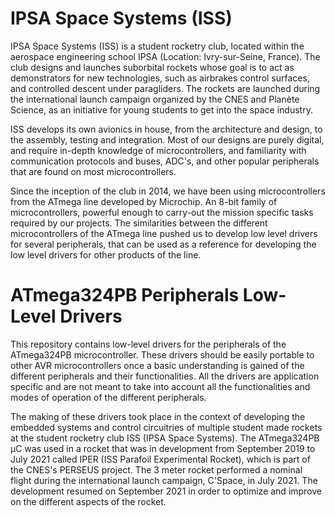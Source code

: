 # IPSA Space Systems (ISS)

IPSA Space Systems (ISS) is a student rocketry club, located within the aerospace engineering school IPSA (Location: Ivry-sur-Seine, France). The club designs and launches suborbital rockets whose goal is to act as demonstrators for new technologies, such as airbrakes control surfaces, and controlled descent under paragliders. The rockets are launched during the international launch campaign organized by the CNES and Planète Science, as an initiative for young students to get into the space industry.

ISS develops its own avionics in house, from the architecture and design, to the assembly, testing and integration. Most of our designs are purely digital, and require in-depth knowledge of microcontrollers, and familiarity with communication protocols and buses, ADC's, and other popular peripherals that are found on most microcontrollers.

Since the inception of the club in 2014, we have been using microcontrollers from the ATmega line developed by Microchip. An 8-bit family of microcontrollers, powerful enough to carry-out the mission specific tasks required by our projects. The similarities between the different microcontrollers of the ATmega line pushed us to develop low level drivers for several peripherals, that can be used as a reference for developing the low level drivers for other products of the line.


# ATmega324PB Peripherals Low-Level Drivers

This repository contains low-level drivers for the peripherals of the ATmega324PB microcontroller. These drivers should be easily portable to other AVR microcontrollers once a basic understanding is gained of the different peripherals and their functionalities. All the drivers are application specific and are not meant to take into account all the functionalities and modes of operation of the different peripherals.

The making of these drivers took place in the context of developing the embedded systems and control circuitries of multiple student made rockets at the student rocketry club ISS (IPSA Space Systems). The ATmega324PB µC was used in a rocket that was in development from September 2019 to July 2021 called IPER (ISS Parafoil Experimental Rocket), which is part of the CNES's PERSEUS project. The 3 meter rocket performed a nominal flight during the international launch campaign, C'Space, in July 2021. The development resumed on September 2021 in order to optimize and improve on the different aspects of the rocket.
